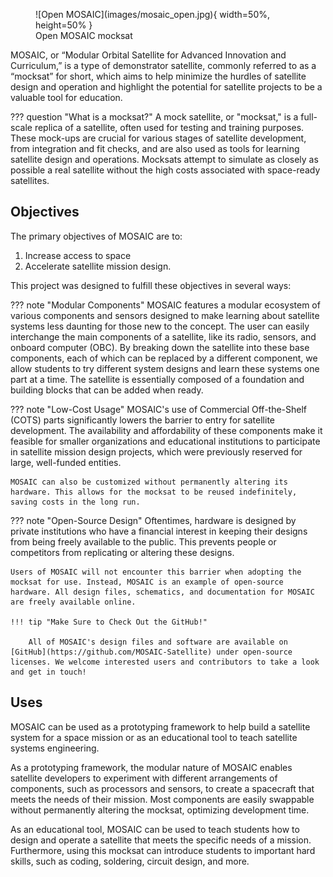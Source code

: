 <figure markdown="span">
  ![Open MOSAIC](images/mosaic_open.jpg){ width=50%, height=50% }
  <figcaption>Open MOSAIC mocksat</figcaption>
</figure>

MOSAIC, or “Modular Orbital Satellite for Advanced Innovation and Curriculum,” is a type of demonstrator satellite, commonly referred to as a “mocksat” for short, which aims to help minimize the hurdles of satellite design and operation and highlight the potential for satellite projects to be a valuable tool for education.

??? question "What is a mocksat?"
    A mock satellite, or "mocksat," is a full-scale replica of a satellite, often used for testing and training purposes. These mock-ups are crucial for various stages of satellite development, from integration and fit checks, and are also used as tools for learning satellite design and operations. Mocksats attempt to simulate as closely as possible a real satellite without the high costs associated with space-ready satellites.

## Objectives

The primary objectives of MOSAIC are to:

1. Increase access to space
2. Accelerate satellite mission design.

This project was designed to fulfill these objectives in several ways:

??? note "Modular Components"
    MOSAIC features a modular ecosystem of various components and sensors designed to make learning about satellite systems less daunting for those new to the concept. The user can easily interchange the main components of a satellite, like its radio, sensors, and onboard computer (OBC). By breaking down the satellite into these base components, each of which can be replaced by a different component, we allow students to try different system designs and learn these systems one part at a time. The satellite is essentially composed of a foundation and building blocks that can be added when ready.

??? note "Low-Cost Usage"
    MOSAIC's use of Commercial Off-the-Shelf (COTS) parts significantly lowers the barrier to entry for satellite development. The availability and affordability of these components make it feasible for smaller organizations and educational institutions to participate in satellite mission design projects, which were previously reserved for large, well-funded entities.

    MOSAIC can also be customized without permanently altering its hardware. This allows for the mocksat to be reused indefinitely, saving costs in the long run.

??? note "Open-Source Design"
    Oftentimes, hardware is designed by private institutions who have a financial interest in keeping their designs from being freely available to the public. This prevents people or competitors from replicating or altering these designs.

    Users of MOSAIC will not encounter this barrier when adopting the mocksat for use. Instead, MOSAIC is an example of open-source hardware. All design files, schematics, and documentation for MOSAIC are freely available online.

    !!! tip "Make Sure to Check Out the GitHub!"

        All of MOSAIC's design files and software are available on [GitHub](https://github.com/MOSAIC-Satellite) under open-source licenses. We welcome interested users and contributors to take a look and get in touch! 

## Uses

MOSAIC can be used as a prototyping framework to help build a satellite system for a space mission or as an educational tool to teach satellite systems engineering. 

As a prototyping framework, the modular nature of MOSAIC enables satellite developers to experiment with different arrangements of components, such as processors and sensors, to create a spacecraft that meets the needs of their mission. Most components are easily swappable without permanently altering the mocksat, optimizing development time.

As an educational tool, MOSAIC can be used to teach students how to design and operate a satellite that meets the specific needs of a mission. Furthermore, using this mocksat can introduce students to important hard skills, such as coding, soldering, circuit design, and more. 